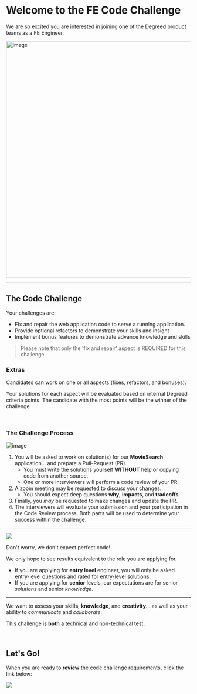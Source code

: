 # Welcome to the FE Code Challenge

We are so excited you are interested in joining one of the Degreed product teams as a FE Engineer.

<img width="644" alt="image" src="https://github.com/ThomasBurleson/movie-search-rsm-react/assets/210413/2ecfddec-b4de-4fbc-9195-10d9783ac912">

---

## The Code Challenge

Your challenges are:

- Fix and repair the web application code to serve a running application.
- Provide optional refactors to demonstrate your skills and insight
- Implement bonus features to demonstrate advance knowledge and skills

> Please note that only the 'fix and repair' aspect is REQUIRED for this challenge.

### Extras

Candidates can work on one or all aspects (fixes, refactors, and bonuses).

Your solutions for each aspect will be evaluated based on internal Degreed criteria points. The candidate with the most points will be the winner of the challenge.

<br/>

### The Challenge Process

![image](https://github.com/ThomasBurleson/movie-search-rsm-react/assets/210413/5fe025a5-4819-42b1-9666-8e2542894b79)

1. You will be asked to work on solution(s) for our **MovieSearch** application... and prepare a Pull-Request (PR).
   - You must write the solutions yourself **WITHOUT** help or copying code from another source.
   - One or more interviewers will perform a code review of your PR.
2. A zoom meeting may be requested to discuss your changes.
   - You should expect deep questions **why**, **impacts**, and **tradeoffs**.
3. Finally, you _may_ be requested to make changes and update the PR.
4. The interviewers will evaluate your submission and your participation in the Code Review process. Both parts will be used to determine your success within the challenge.

---

![](https://github.com/ThomasBurleson/movie-search-rsm-react/assets/210413/b8028cc3-5093-4c35-89d7-0b636ecd3e61)

Don't worry, we don't expect perfect code!

We only hope to see results equivalent to the role you are applying for.

- If you are applying for **entry level** engineer, you will only be asked entry-level questions and rated for entry-level solutions.
- If you are applying for **senior** levels, our expectations are for senior _solutions_ and senior _knowledge_.

---

We want to assess your **skills**, **knowledge**, and **creativity**... as well as your ability to _communicate_ and _collaborate_.

This challenge is **both** a technical and non-technical test.

<br/>

## Let's Go!

When you are ready to **review** the code challenge requirements, click the link below:

[![](https://github-production-user-asset-6210df.s3.amazonaws.com/210413/255347386-6f7c8a57-238a-46a4-827a-6fd1a8b5429b.png)](./2_code-challenge.md)
